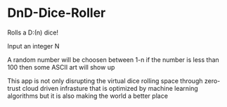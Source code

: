 # DnD-Dice-Roller
Rolls a D:(n) dice! 

Input an integer N

A random number will be choosen between 1-n if the number is less than 100 then some ASCII art will show up

This app is not only disrupting the virtual dice rolling space through zero-trust cloud driven infrasture that is optimized by machine learning algorithms but it is also making the world a better place 
